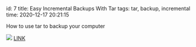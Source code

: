 id: 7
title: Easy Incremental Backups With Tar
tags: tar, backup, incremental
time: 2020-12-17 20:21:15

How to use tar to backup your computer

![](http://localhost/bkmks_fotos/pics/None)
[LINK](https://www.agix.com.au/easy-incremental-backups-with-tar-on-centos-redhat/)
